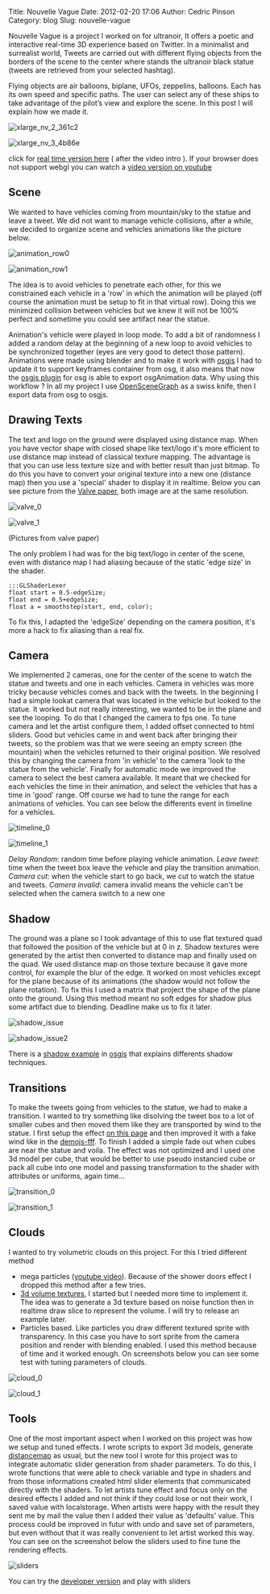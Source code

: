 Title: Nouvelle Vague
Date: 2012-02-20 17:06
Author: Cedric Pinson
Category: blog
Slug: nouvelle-vague

Nouvelle Vague is a project I worked on for ultranoir, It offers a
poetic and interactive real-time 3D experience based on Twitter. In a
minimalist and surrealist world, Tweets are carried out with different
flying objects from the borders of the scene to the center where stands
the ultranoir black statue (tweets are retrieved from your selected
hashtag).

Flying objects are air balloons, biplane, UFOs, zeppelins, balloons.
Each has its own speed and specific paths. The user can select any of
these ships to take advantage of the pilot’s view and explore the scene.
In this post I will explain how we made it.

![](media/2012/01/xlarge_nv_2_361c2.jpg "xlarge_nv_2_361c2")

![](media/2012/01/xlarge_nv_3_4b86e.jpg "xlarge_nv_3_4b86e")

click for [real time version here](http://nouvellevague.ultranoir.com/)
( after the video intro ). If your browser does not support webgl you
can watch a [video version on youtube](http://youtu.be/HxUwJ_iPdNc)

Scene
-----

We wanted to have vehicles coming from mountain/sky to the statue and
leave a tweet. We did not want to manage vehicle collisions, after a
while, we decided to organize scene and vehicles animations like the
picture below.

![](media/2012/01/animation_row0.jpg "animation_row0")

![](media/2012/01/animation_row1.jpg "animation_row1")

The idea is to avoid vehicles to penetrate each other, for this we
constrained each vehicle in a 'row' in which the animation will be
played (off course the animation must be setup to fit in that virtual
row). Doing this we minimized collision between vehicles but we knew it
will not be 100% perfect and sometime you could see artifact near the
statue.

Animation's vehicle were played in loop mode. To add a bit of randomness
I added a random delay at the beginning of a new loop to avoid vehicles
to be synchronized together (eyes are very good to detect those
pattern).
Animations were made using blender and to make it work with
[osgjs](http://osgjs.org/) I had to update it to support keyframes
container from osg, it also means that now the [osgjs
plugin](http://osgjs.org/tools/) for osg is able to export osgAnimation
data. Why using this workflow ? In all my project I use
[OpenSceneGraph](https://github.com/openscenegraph/osg) as a swiss
knife, then I export data from osg to osgjs.

Drawing Texts
-------------

The text and logo on the ground were displayed using distance map. When
you have vector shape with closed shape like text/logo it's more
efficient to use distance map instead of classical texture mapping. The
advantage is that you can use less texture size and with better result
than just bitmap. To do this you have to convert your original texture
into a new one (distance map) then you use a 'special' shader to display
it in realtime. Below you can see picture from the [Valve
paper](http://www.valvesoftware.com/publications/2007/SIGGRAPH2007_AlphaTestedMagnification.pdf),
both image are at the same resolution.

![](media/2012/01/valve_0.png "valve_0")

![](media/2012/01/valve_12.png "valve_1")

(Pictures from valve paper)

The only problem I had was for the big text/logo in center of the scene,
even with distance map I had aliasing because of the static 'edge size'
in the shader.

    :::GLShaderLexer
    float start = 0.5-edgeSize;
    float end = 0.5+edgeSize;
    float a = smoothstep(start, end, color);

To fix this, I adapted the 'edgeSize' depending on the camera position,
it's more a hack to fix aliasing than a real fix.

Camera
------

We implemented 2 cameras, one for the center of the scene to watch the
statue and tweets and one in each vehicles. Camera in vehicles was more
tricky because vehicles comes and back with the tweets. In the beginning
I had a simple lookat camera that was located in the vehicle but looked
to the statue. It worked but not really interesting, we wanted to be in
the plane and see the looping. To do that I changed the camera to fps
one. To tune camera and let the artist configure them, I added offset
connected to html sliders.
Good but vehicles came in and went back after bringing their tweets, so
the problem was that we were seeing an empty screen (the mountain) when
the vehicles returned to their original position. We resolved this by
changing the camera from 'in vehicle' to the camera 'look to the statue
from the vehicle'.
Finally for automatic mode we improved the camera to select the best
camera available. It meant that we checked for each vehicles the time in
their animation, and select the vehicles that has a time in 'good'
range. Off course we had to tune the range for each animations of
vehicles. You can see below the differents event in timeline for a
vehicles.

![](media/2012/02/timeline_0.jpg "timeline_0")

![](media/2012/02/timeline_1.jpg "timeline_1")

*Delay Random*: random time before playing vehicle animation.
*Leave tweet*: time when the tweet box leave the vehicle and play the
transition animation.
*Camera cut*: when the vehicle start to go back, we cut to watch the
statue and tweets.
*Camera invalid*: camera invalid means the vehicle can't be selected
when the camera switch to a new one

Shadow
------

The ground was a plane so I took advantage of this to use flat textured
quad that followed the position of the vehicle but at 0 in z. Shadow
textures were generated by the artist then converted to distance map and
finally used on the quad. We used distance map on those texture because
it gave more control, for example the blur of the edge. It worked on
most vehicles except for the plane because of its animations (the shadow
would not follow the plane rotation). To fix this I used a matrix that
project the shape of the plane onto the ground. Using this method meant
no soft edges for shadow plus some artifact due to blending. Deadline
make us to fix it later.

![](media/2012/01/shadow_issue.jpg "shadow_issue")

![](media/2012/01/shadow_issue2.jpg "shadow_issue2")

There is a [shadow
example](http://osgjs.org/osgjs/examples/shadow/index.html) in
[osgjs](http://osgjs.org/) that explains differents shadow techniques.

Transitions
-----------

To make the tweets going from vehicles to the statue, we had to make a
transition. I wanted to try something like disolving the tweet box to a
lot of smaller cubes and then moved them like they are transported by
wind to the statue.
I first setup the effect [on this
page](http://osgjs.org/osgjs/examples/cubemotion/) and then improved it
with a fake wind like in the
[demojs-fff](demo/demojs-fff/). To finish I added a
simple fade out when cubes are near the statue and voila.
The effect was not optimized and I used one 3d model per cube, that
would be better to use pseudo instancied cube or pack all cube into one
model and passing transformation to the shader with attributes or
uniforms, again time...

![](media/2012/01/transition_0.jpg "transition_0")

![](media/2012/01/transition_1.jpg "transition_1")

Clouds
------

I wanted to try volumetric clouds on this project. For this I tried
different method

-   mega particles ([youtube
    video](http://www.youtube.com/watch?v=3QqD26SXWDc)). Because of the
    shower doors effect I dropped this method after a few tries.
-   [3d volume
    textures](http://http.developer.nvidia.com/GPUGems/gpugems_ch39.html),
    I started but I needed more time to implement it. The idea was to
    generate a 3d texture based on noise function then in realtime draw
    slice to represent the volume. I will try to release an example
    later.
-   Particles based. Like particles you draw different textured sprite
    with transparency. In this case you have to sort sprite from the
    camera position and render with blending enabled. I used this method
    because of time and it worked enough. On screenshots below you can
    see some test with tuning parameters of clouds.

<!-- -->

![](media/2012/01/cloud_0.jpg "cloud_0")

![](media/2012/01/cloud_1.jpg "cloud_1")

Tools
-----

One of the most important aspect when I worked on this project was how
we setup and tuned effects. I wrote scripts to export 3d models,
generate
[distancemap](https://github.com/cedricpinson/DistanceMapGenerator) as
usual, but the new tool I wrote for this project was to integrate
automatic slider generation from shader parameters. To do this, I wrote
functions that were able to check variable and type in shaders and from
those informations created html slider elements that communicated
directly with the shaders. To let artists tune effect and focus only on
the desired effects I added and not think if they could lose or not
their work, I saved value with localstorage. When artists were happy
with the result they sent me by mail the value then I added their value
as 'defaults' value. This process could be improved in futur with undo
and save set of parameters, but even without that it was really
convenient to let artist worked this way. You can see on the screenshot
below the sliders used to fine tune the rendering effects.

![](media/2012/01/sliders.jpg "sliders")

You can try the [developer
version](demo/nouvellevague/) and play with sliders
